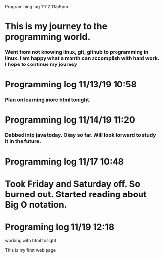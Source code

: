 <html>
<head>
 Programming log 11/12 11:59pm 
</head>
<h1> This is my journey to the programming world. 
</h1>

<h3> Went from not knowing linux, git, github to programming in linux. I am happy what a month can accomplish with hard work. I hope to continue my journey</h3>

<h1> Programming log 11/13/19 10:58 </h1>

<h3> Plan on learning more html tonight. </h3>

<h1> Programming log 11/14/19 11:20 </h1>

<h3> Dabbed into java today. Okay so far. Will look forward to study it in the future. </h3>

<h1> Programming log 11/17 10:48 </h1>
<h1>Took Friday and Saturday off. So burned out. Started reading about Big O notation.</h3>
<h1> Programing log 11/19 12:18</h1>

working with html tonight
<!DOCTYPE html>
<html>
<body>
    This is my first web page
</body>
</html>
